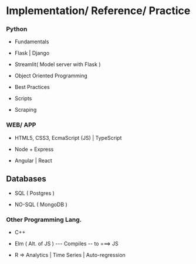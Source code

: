 # Implementation/ Reference/ Practice

### Python

- Fundamentals

- Flask | Django

- Streamlit( Model server with Flask )

- Object Oriented Programming

- Best Practices

- Scripts

- Scraping


### WEB/ APP

- HTML5, CSS3, EcmaScript (JS) | TypeScript

- Node + Express 

- Angular | React


## Databases

- SQL ( Postgres )

- NO-SQL ( MongoDB )

### Other Programming Lang.

- C++

- Elm ( Alt. of JS ) --- Compiles -- to ===> JS

- R => Analytics | Time Series | Auto-regression

